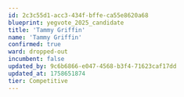 ```yaml
---
id: 2c3c55d1-acc3-434f-bffe-ca55e8620a68
blueprint: yegvote_2025_candidate
title: 'Tammy Griffin'
name: 'Tammy Griffin'
confirmed: true
ward: dropped-out
incumbent: false
updated_by: 9c6b6866-e047-4568-b3f4-71623caf17dd
updated_at: 1758651874
tier: Competitive
---
```

